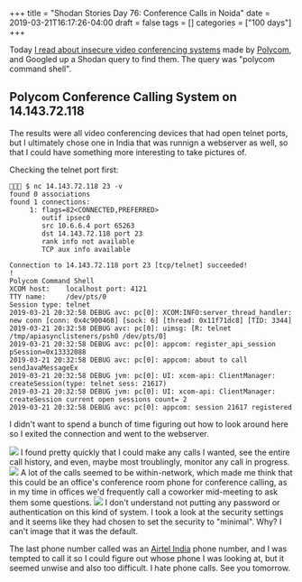 +++
title = "Shodan Stories Day 76: Conference Calls in Noida"
date = 2019-03-21T16:17:26-04:00
draft = false
tags = []
categories = ["100 days"]
+++

Today [I read about insecure video conferencing systems](https://www.rapid7.com/db/modules/exploit/unix/polycom_hdx_auth_bypass) made by [Polycom](https://www.polycom.com/), and Googled up a Shodan query to find them. The query was "polycom command shell".

## Polycom Conference Calling System on 14.143.72.118
The results were all video conferencing devices that had open telnet ports, but I ultimately chose one in India that was runnign a webserver as well, so that I could have something more interesting to take pictures of.

Checking the telnet port first:

```
👻🌵🔮 $ nc 14.143.72.118 23 -v
found 0 associations
found 1 connections:
     1: flags=82<CONNECTED,PREFERRED>
        outif ipsec0
        src 10.6.6.4 port 65263
        dst 14.143.72.118 port 23
        rank info not available
        TCP aux info available

Connection to 14.143.72.118 port 23 [tcp/telnet] succeeded!
!
Polycom Command Shell
XCOM host:    localhost port: 4121
TTY name:     /dev/pts/0
Session type: telnet
2019-03-21 20:32:58 DEBUG avc: pc[0]: XCOM:INFO:server_thread_handler: new conn [conn: 0x4c900468] [sock: 6] [thread: 0x11f71dc8] [TID: 3344]
2019-03-21 20:32:58 DEBUG avc: pc[0]: uimsg: [R: telnet /tmp/apiasynclisteners/psh0 /dev/pts/0]
2019-03-21 20:32:58 DEBUG avc: pc[0]: appcom: register_api_session pSession=0x13332088
2019-03-21 20:32:58 DEBUG avc: pc[0]: appcom: about to call sendJavaMessageEx
2019-03-21 20:32:58 DEBUG jvm: pc[0]: UI: xcom-api: ClientManager: createSession(type: telnet sess: 21617)
2019-03-21 20:32:58 DEBUG jvm: pc[0]: UI: xcom-api: ClientManager: createSession current open sessions count= 2
2019-03-21 20:32:58 DEBUG avc: pc[0]: appcom: session 21617 registered
```

I didn't want to spend a bunch of time figuring out how to look around here so I exited the connection and went to the webserver.

![](/images/100Days/Day76/firstlook.png)
I found pretty quickly that I could make any calls I wanted, see the entire call history, and even, maybe most troublingly, monitor any call in progress.
![](/images/100Days/Day76/recent.png)
A lot of the calls seemed to be within-network, which made me think that this could be an office's conference room phone for conference calling, as in my time in offices we'd frequently call a coworker mid-meeting to ask them some questions.
![](/images/100Days/Day76/monitor.png)
I don't understand not putting any password or authentication on this kind of system. I took a look at the security settings and it seems like they had chosen to set the security to "minimal". Why? I can't image that it was the default.

The last phone number called was an [Airtel India](https://www.airtel.in/) phone number, and I was tempted to call it so I could figure out whose phone I was looking at, but it seemed unwise and also too difficult. I hate phone calls. See you tomorrow.
